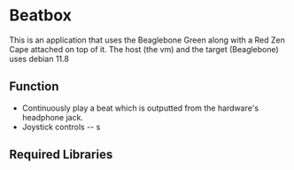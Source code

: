 # Beatbox
 
This is an application that uses the Beaglebone Green along with a Red Zen Cape attached on top of it. The host (the vm) and the target (Beaglebone) uses debian 11.8

## Function 

- Continuously play a beat which is outputted from the hardware's headphone jack.
- Joystick controls
 -- s

## Required Libraries

